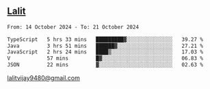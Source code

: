 ## [Lalit](https://lalit.sh)

<!--START_SECTION:waka-->

```txt
From: 14 October 2024 - To: 21 October 2024

TypeScript   5 hrs 33 mins   █████████▓░░░░░░░░░░░░░░░   39.27 %
Java         3 hrs 51 mins   ██████▓░░░░░░░░░░░░░░░░░░   27.21 %
JavaScript   2 hrs 24 mins   ████▒░░░░░░░░░░░░░░░░░░░░   17.03 %
V            57 mins         █▓░░░░░░░░░░░░░░░░░░░░░░░   06.83 %
JSON         22 mins         ▓░░░░░░░░░░░░░░░░░░░░░░░░   02.63 %
```

<!--END_SECTION:waka-->

lalitvijay9480@gmail.com
